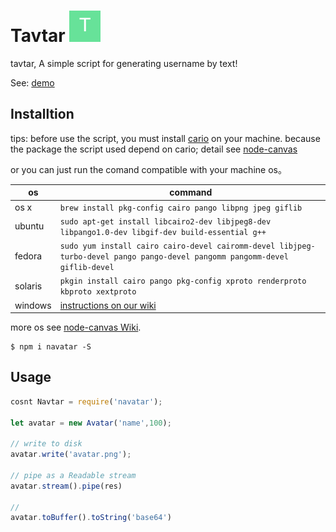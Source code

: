 # Tavtar ![](examples/logo.png)
tavtar, A simple script for generating username by text!

See: [demo]()


## Installtion

tips:
before use the script, you must install [cario](http://cairographics.org/) on your machine. because the package the script used depend on cario; detail see
[node-canvas](https://github.com/automattic/node-canvas)

or you can just run the comand compatible with your machine os。

os | command
----- | -----
os x | `brew install pkg-config cairo pango libpng jpeg giflib`
ubuntu | `sudo apt-get install libcairo2-dev libjpeg8-dev libpango1.0-dev libgif-dev build-essential g++`
fedora | `sudo yum install cairo cairo-devel cairomm-devel libjpeg-turbo-devel pango pango-devel pangomm pangomm-devel giflib-devel`
solaris | `pkgin install cairo pango pkg-config xproto renderproto kbproto xextproto`
windows | [instructions on our wiki](https://github.com/automattic/node-canvas/wiki/installation---windows)

more os see [node-canvas Wiki](https://github.com/Automattic/node-canvas/wiki/_pages).


```shell
$ npm i navatar -S
```

## Usage

```js
cosnt Navtar = require('navatar');

let avatar = new Avatar('name',100);

// write to disk
avatar.write('avatar.png');

// pipe as a Readable stream
avatar.stream().pipe(res)

//
avatar.toBuffer().toString('base64')
```
